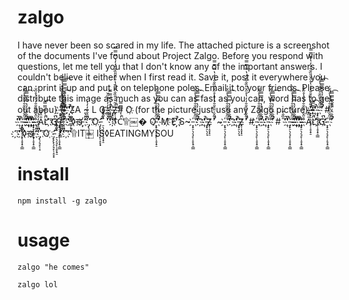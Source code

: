 # zalgo

I have never been so scared in my life. The attached picture is a screenshot of the documents I've found about Project Zalgo. Before you respond with questions, let me tell you that I don't know any of the important answers. I couldn't believe it either when I first read it. Save it, post it everywhere you can. print it up and put it on telephone poles. Email it to your friends. Please, distribute this image as much as you can as fast as you can, word has to get out abou} ҉̵̞̟̠̖̗̘̙̜̝̞̟̠͇ ̊̋̌̍̎̏̐̑̒̓̔̊̋̌̍ ̎̏̐̑̒̓̔̿̿̿̕̚̕̚͡ ͡҉ ҉̔̕̚̕̚҉ZA ~ L G ҉҉ ̔̕̚̕̚҉ ҉̵̞̟̠̖̗̘Z̙̜̝̞̟̠̊̋̌̍̎̏̐̑̒̓̔̊̋̌̎̏̐̑̒̓̔̿̿̿̕̚̕̚# O҉ (for the picture just use any Zalgo picture) ̵̞̟̠̖̗̘̙̜̝̞̟̠̊̋̌̍̎̏̐̑̒̓̔̊̋̌̎̏̐̑̒̓̔̿̿̿̕̚̕̚ ҉҉ ̔̕̚̕̚҉ ҉̵̞̟̠̖̗̘̙̜̝̞̟̠͇ ̊̋̌̍̎̏̐̑̒̓̔̊̋̌̍ ̎̏̐̑̒̓̔̿̿̿̕̚̕̚͡ # ̎̏̐̑ ̕̚̕̚ ̔̕̚̕̚҉ ҉̵̞̟̠̖̗̘̙̜̝̞̟̠͇ ̊̋̌̍̎̏̐̑̒̓̔̊̋̌̍ ̎̏̐̑̒̓̔̿̿̿̕̚̕̚͡ ͡҉҉̔̕̚̕̚҉ ͡҉҉̔̕̚̕̚҉ ҉̵̞̟̠̖̗̘̙̜̝̞̟̠͇ ̊̋̌̍̎̏̐̑̒̓̔̊̋̌̍ A̎̏̐̑L̓̔̿̿̿̕̚̕̚͡ ͡҉҉G̔̕̚̕̚҉ ҉̵̞̟̠̖̗̘̙̜̝̞̟̠͇ ̊̋̌̍̎̏̐̑̒̓̔̊̋̌̍ ̎̏̐̑̒̓̔̿̿̿̕̚̕̚͡ ͡҉҉ ̕̚̕̚ ̔̕̚̕̚҉◊ख़҉̵̞ ̒̓̔̕̚ ̍̎̏̐̑̒̓̔̕̚̕̚ ̡̢̛̗̘̙̜̝ ͡҉O҉ ̵̡̢̢̛̛̛̖̗̘̙̜̝̞̟ ̠̖̗̘̙̜̝̞̟̠̊̋̌̍̎ ̏̐̑̒̓ ̌̍̎̏̐̑̒̓̔̊̋̌̕̚̕ ̍̎̏̐̑̒̓̔̿̿̿̕̚̕̚ ͡ ͡҉҉ C̓̔̿̿̿̕̚۩￼� O҉̵̞̟̠̖̗̘̙̜̝̞̟̠̊̋̌̍̎̏̐̑̒̓̔̊̋̌ ̎̏̐̑̒̓̔̿̿̿̕̚̕̚ M͡҉ E҉̔̕̚̕̚҉ S~ ҉̵̞̟̠̖̗̘̙̜̝̞̟̠͇ ̊̋̌̍̎̏̐̑̒̓̔̊̋̌̍ ̎̏̐̑̒̓̔̿̿̿̕̚̕̚͡ ͡ ҉҉ ̔̕̚̕̚҉ ҉̵̞̟̠̖̗̘Z̙̜̝̞̟̠ ̊̋̌̍̎̏̐̑̒̓̔̊̋̌̎̏̐̑̒̓̔̿̿̿̕̚̕̚ ~ ҉̵̞̟̠̖̗̘̙̜̝̞̟̠͇ ̊̋̌̍̎̏̐̑̒̓̔̊̋̌̍ ̎̏̐̑̒̓̔̿̿̿̕̚̕̚͡ ͡ ҉҉ ̔̕̚̕̚҉ ҉̵̞̟̠̖̗̘Z̙̜̝̞̟̠ ̊̋̌̍̎̏̐̑̒̓̔̊̋̌̎̏̐̑̒̓̔̿̿̿̕̚̕̚ # ҉̵̞̟̠̖̗̘̙̜̝̞̟̠͇ ̊̋̌̍̎̏̐̑̒̓̔̊̋̌̍ ̎̏̐̑̒̓̔̿̿̿̕̚̕̚ ҉҉ ̔̕̚̕̚҉ ҉̵̞̟̠̖̗̘̙̜̝̞̟̠͇ ̊̋̌̍̎̏̐̑̒̓̔̊̋̌̍ ̎̏̐̑̒̓̔̿̿̿̕̚̕̚͡ # ̎̏̐̑ ̕̚̕̚ ̔̕̚̕̚҉ ҉̵̞̟̠̖̗̘̙̜̝̞̟̠͇ ̊̋̌̍̎̏̐̑̒̓̔̊̋̌̍ ̎̏̐̑̒̓̔̿̿̿̕̚̕̚͡ ͡҉҉̔̕̚̕̚҉ ͡҉҉̔̕̚̕̚҉ ҉̵̞̟̠̖̗̘̙̜̝̞̟̠͇ ̊̋̌̍̎̏̐̑̒̓̔̊̋̌̍ A̎̏̐̑L̓̔̿̿̿̕̚̕̚͡ ͡҉҉G̔̕̚̕̚҉ ҉̵̞̟̠̖̗̘̙̜̝̞̟̠͇ ̊̋̌̍̎̏̐̑̒̓̔̊̋̌̍ ̎̏̐̑̒̓̔̿̿̿̕̚̕̚͡ ͡҉҉ ̕̚̕̚ ̔̕̚̕̚҉◊ख़҉̵̞ ̒̓̔̕̚ ̍̎̏̐̑̒̓̔̕̚̕̚ ̡̢̛̗̘̙̜̝ ͡҉O ҉ ̵̡̢̢̛̛̛̖̗̘̙̜̝̞̟ ̠̖̗̘̙̜̝̞̟̠̊̋̌̍̎ ̏̐̑̒̓ ̌̍̎̏̐̑̒̓̔̊̋̌̕̚̕ ̍̎̏̐̑̒̓̔̿̿̿̕̚̕̚ ͡ ͡҉҉ ̓̔̿̿̿̕̚۩IT￼ IS◊EATINGMYSOU

# install

    npm install -g zalgo

# usage

    zalgo "he comes"

    zalgo lol
